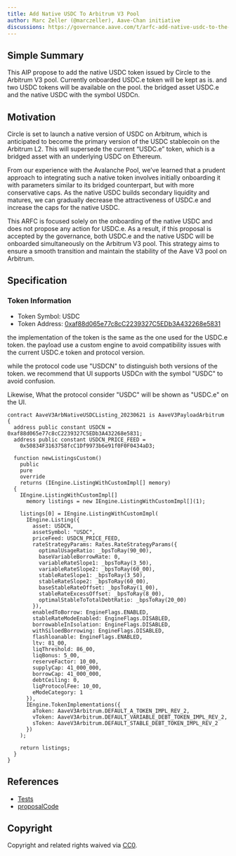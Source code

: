 ```yaml
---
title: Add Native USDC To Arbitrum V3 Pool
author: Marc Zeller (@marczeller), Aave-Chan initiative
discussions: https://governance.aave.com/t/arfc-add-native-usdc-to-the-arbitrum-v3-pool/13568
---
```


## Simple Summary

This AIP propose to add the native USDC token issued by Circle to the Arbitrum V3 pool.
Currently onboarded USDC.e token will be kept as is. and two USDC tokens will be available on the pool. the bridged asset USDC.e and the native USDC with the symbol USDCn.

## Motivation

Circle is set to launch a native version of USDC on Arbitrum, which is anticipated to become the primary version of the USDC stablecoin on the Arbitrum L2. This will supersede the current “USDC.e” token, which is a bridged asset with an underlying USDC on Ethereum.

From our experience with the Avalanche Pool, we’ve learned that a prudent approach to integrating such a native token involves initially onboarding it with parameters similar to its bridged counterpart, but with more conservative caps. As the native USDC builds secondary liquidity and matures, we can gradually decrease the attractiveness of USDC.e and increase the caps for the native USDC.

This ARFC is focused solely on the onboarding of the native USDC and does not propose any action for USDC.e. As a result, if this proposal is accepted by the governance, both USDC.e and the native USDC will be onboarded simultaneously on the Arbitrum V3 pool. This strategy aims to ensure a smooth transition and maintain the stability of the Aave V3 pool on Arbitrum.

## Specification

### Token Information

- Token Symbol: USDC
- Token Address: [0xaf88d065e77c8cC2239327C5EDb3A432268e5831](https://arbiscan.io/address/0xaf88d065e77c8cC2239327C5EDb3A432268e5831)

the implementation of the token is the same as the one used for the USDC.e token.
the payload use a custom engine to avoid compatibility issues with the current USDC.e token and protocol version.

while the protocol code use "USDCN" to distinguish both versions of the token. we recommend that UI supports USDCn with the symbol "USDC" to avoid confusion.

Likewise, What the protocol consider "USDC" will be shown as "USDC.e" on the UI.

```solidity
contract AaveV3ArbNativeUSDCListing_20230621 is AaveV3PayloadArbitrum {
  address public constant USDCN = 0xaf88d065e77c8cC2239327C5EDb3A432268e5831;
  address public constant USDCN_PRICE_FEED =
    0x50834F3163758fcC1Df9973b6e91f0F0F0434aD3;

  function newListingsCustom()
    public
    pure
    override
    returns (IEngine.ListingWithCustomImpl[] memory)
  {
    IEngine.ListingWithCustomImpl[]
      memory listings = new IEngine.ListingWithCustomImpl[](1);

    listings[0] = IEngine.ListingWithCustomImpl(
      IEngine.Listing({
        asset: USDCN,
        assetSymbol: "USDC",
        priceFeed: USDCN_PRICE_FEED,
        rateStrategyParams: Rates.RateStrategyParams({
          optimalUsageRatio: _bpsToRay(90_00),
          baseVariableBorrowRate: 0,
          variableRateSlope1: _bpsToRay(3_50),
          variableRateSlope2: _bpsToRay(60_00),
          stableRateSlope1: _bpsToRay(3_50),
          stableRateSlope2: _bpsToRay(60_00),
          baseStableRateOffset: _bpsToRay(1_00),
          stableRateExcessOffset: _bpsToRay(8_00),
          optimalStableToTotalDebtRatio: _bpsToRay(20_00)
        }),
        enabledToBorrow: EngineFlags.ENABLED,
        stableRateModeEnabled: EngineFlags.DISABLED,
        borrowableInIsolation: EngineFlags.DISABLED,
        withSiloedBorrowing: EngineFlags.DISABLED,
        flashloanable: EngineFlags.ENABLED,
        ltv: 81_00,
        liqThreshold: 86_00,
        liqBonus: 5_00,
        reserveFactor: 10_00,
        supplyCap: 41_000_000,
        borrowCap: 41_000_000,
        debtCeiling: 0,
        liqProtocolFee: 10_00,
        eModeCategory: 1
      }),
      IEngine.TokenImplementations({
        aToken: AaveV3Arbitrum.DEFAULT_A_TOKEN_IMPL_REV_2,
        vToken: AaveV3Arbitrum.DEFAULT_VARIABLE_DEBT_TOKEN_IMPL_REV_2,
        sToken: AaveV3Arbitrum.DEFAULT_STABLE_DEBT_TOKEN_IMPL_REV_2
      })
    );

    return listings;
  }
}
```

## References

- [Tests](https://github.com/bgd-labs/aave-proposals/blob/main/src/AaveV3ArbNativeUSDCListing_20230621/AaveV3ArbNativeUSDCListing_20230621Test.sol)
- [proposalCode](https://github.com/bgd-labs/aave-proposals/blob/main/src/AaveV3ArbNativeUSDCListing_20230621/AaveV3ArbNativeUSDCListing_20230621.sol)

## Copyright

Copyright and related rights waived via [CC0](https://creativecommons.org/publicdomain/zero/1.0/).
